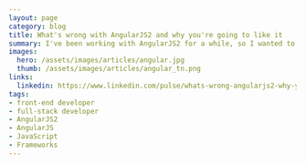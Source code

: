 ```yaml
---
layout: page
category: blog
title: What's wrong with AngularJS2 and why you're going to like it
summary: I've been working with AngularJS2 for a while, so I wanted to give some thoughts to those who are thinking or planning to update or upgrade their apps to this new version. I'll discuss what's new, what's very different, what works and what is going to be a challenge.
images:
  hero: /assets/images/articles/angular.jpg
  thumb: /assets/images/articles/angular_tn.png
links:
  linkedin: https://www.linkedin.com/pulse/whats-wrong-angularjs2-why-youre-still-going-like-ray-villalobos
tags:
- front-end developer
- full-stack developer
- AngularJS2
- AngularJS
- JavaScript
- Frameworks
---
```

